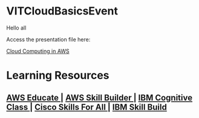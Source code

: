 # VITCloudBasicsEvent

Hello all

Access the presentation file here:

<a href="https://docs.google.com/presentation/d/1nceVc3HqaftQIB20Syzm5NOo33ru8e6q/edit?usp=sharing&ouid=111576708324349979233&rtpof=true&sd=true"> Cloud Computing in AWS </a>

# Learning Resources

<h2>
<a href="https://www.awseducate.com/student/s/"> AWS Educate </a> |
<a href="https://explore.skillbuilder.aws/lms/"> AWS Skill Builder </a> |
<a href="https://cognitiveclass.ai/"> IBM Cognitive Class </a> |
<a href="https://skillsforall.com/"> Cisco Skills For All </a> |
<a href="https://skillsbuild.org/"> IBM Skill Build </a> 
</h2>



